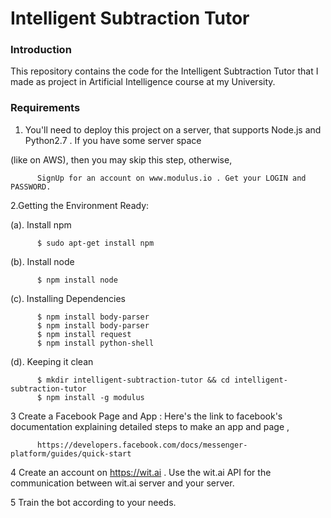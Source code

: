 # Intelligent Subtraction Tutor

### Introduction
This repository contains the code for the Intelligent Subtraction Tutor that I made as project in Artificial Intelligence course at my University. 

### Requirements

1. You'll need to deploy this project on a server, that supports Node.js and Python2.7 . If you have some server space

  (like on AWS), then you may skip this step, otherwise,

          SignUp for an account on www.modulus.io . Get your LOGIN and PASSWORD. 
          
          
2.Getting the Environment Ready:

(a). Install npm

          $ sudo apt-get install npm 

(b). Install node

          $ npm install node

(c). Installing Dependencies

          $ npm install body-parser
          $ npm install body-parser
          $ npm install request 
          $ npm install python-shell

(d). Keeping it clean

          $ mkdir intelligent-subtraction-tutor && cd intelligent-subtraction-tutor
          $ npm install -g modulus


3  Create a Facebook Page and App :
Here's the link to facebook's documentation explaining detailed steps to make an app and page ,

          https://developers.facebook.com/docs/messenger-platform/guides/quick-start
          
4 Create an account on https://wit.ai . Use the wit.ai API for the communication between wit.ai server and your server.

5 Train the bot according to your needs. 



